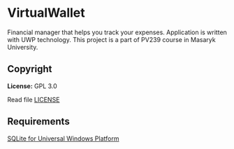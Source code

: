 # VirtualWallet
Financial manager that helps you track your expenses. Application is written with UWP technology. This project is a part of PV239 course in Masaryk University.

## Copyright
<b>License:</b> GPL 3.0

Read file [LICENSE](LICENSE.md)

## Requirements
[SQLite for Universal Windows Platform](https://visualstudiogallery.msdn.microsoft.com/4913e7d5-96c9-4dde-a1a1-69820d615936)

